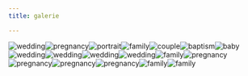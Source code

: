 ```yaml
---
title: galerie

---
```

![wedding](../photos/wedding001.jpg)![pregnancy](../photos/pregnancy001.jpg)![portrait](../photos/portrait001.jpg)![family](../photos/family001.jpg)![couple](../photos/couple001.jpg)![baptism](../photos/baptism001.jpg)![baby](../photos/baby001.jpg)![wedding](../photos/wedding002.jpg)![wedding](../photos/wedding003.jpg)![wedding](../photos/wedding004.jpg)![wedding](../photos/wedding005.jpg)![family](../photos/mother-and-daughter-g8a5247883_1920.jpg)![pregnancy](../photos/pregnant-gf54aec715_1920.jpg)![pregnancy](../photos/woman-gd4a53fef9_1920.jpg)![pregnancy](../photos/pregnant-g52ff0c1f0_1920.jpg)![pregnancy](../photos/pregnancy-g9c73cf1f3_1920.jpg)![family](../photos/family-gf6cce0e53_1920.jpg)![family](../photos/family-g89dd467e0_1920.jpg)